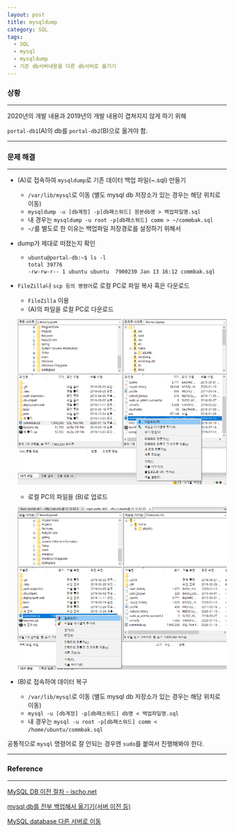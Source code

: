 ```yaml
---
layout: post
title: mysqldump
category: SQL
tags:
  - SQL
  - mysql
  - mysqldump
  - 기존 db서버내용을 다른 db서버로 옮기기
---
```




### 상황

---

2020년의 개발 내용과 2019년의 개발 내용이 겹쳐지지 않게 하기 위해

`portal-db1`(A)의 db를 `portal-db2`(B)으로 옮겨야 함.

---

### 문제 해결

---

- (A)로 접속하여 `mysqldump`로 기존 데이터 백업 파일(~.sql) 만들기
  - `/var/lib/mysql`로 이동 (별도 mysql db 저장소가 있는 경우는 해당 위치로 이동)
  - `mysqldump -u [db계정] -p[db패스워드] 원본db명 > 백업파일명.sql`
  - 내 경우는 `mysqldump -u root -p[db패스워드] comm > ~/commbak.sql`
  - `~/`를 별도로 한 이유는 백업파일 저장경로를 설정하기 위해서

- dump가 제대로 떠졌는지 확인

  - ```
    ubuntu@portal-db:~$ ls -l
    total 39776
    -rw-rw-r-- 1 ubuntu ubuntu  7900230 Jan 13 16:12 commbak.sql
    ```

- `FileZilla`나 `scp 등의 명령어`로 로컬 PC로 파일 복사 혹은 다운로드

  - `FileZilla` 이용
  - (A)의 파일을 로컬 PC로 다운로드

  ![mysqldump](/assets/database/mysql/mysqldump.png)

  - 로컬 PC의 파일을 (B)로 업로드

  ![mysqldump1](/assets/database/mysql/mysqldump1.png)

- (B)로 접속하여 데이터 복구

  - `/var/lib/mysql`로 이동 (별도 mysql db 저장소가 있는 경우는 해당 위치로 이동)
  - `mysql -u [db계정] -p[db패스워드] db명 < 백업파일명.sql`
  - 내 경우는 `mysql -u root -p[db패스워드] comm < /home/ubuntu/commbak.sql`

공통적으로 `mysql` 명령어로 잘 안되는 경우엔 `sudo`를 붙여서 진행해봐야 한다.

---

### Reference

---

[MySQL DB 이전 절차 - ischo.net](http://www.ischo.net/bd_mysql/17394)

[mysql db를 전부 백업해서 옮기기(서버 이전 등)](https://raisonde.tistory.com/entry/mysql-db를-전부-백업해서-옮기기서버-이전-등)

[MySQL database 다른 서버로 이동](https://opentutorials.org/module/894/6654)